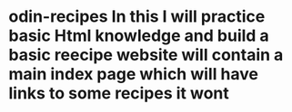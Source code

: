 # odin-recipes In this I will practice basic Html knowledge and build a basic reecipe website will contain a main index page which will have links to some recipes  it wont 